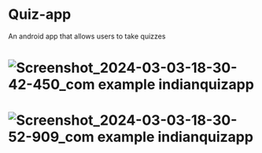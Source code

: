 # Quiz-app
An android app that allows users to take quizzes
# ![Screenshot_2024-03-03-18-30-42-450_com example indianquizapp](https://github.com/RYANFRANKLIN237/Quiz-app/assets/95378076/94c8a262-8ecc-43ab-aa2e-1aaa279c6558)
# ![Screenshot_2024-03-03-18-30-52-909_com example indianquizapp](https://github.com/RYANFRANKLIN237/Quiz-app/assets/95378076/ea03dc95-7627-4a32-8041-5521b4e32ff6)



